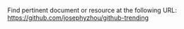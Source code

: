 Find pertinent document or resource at the following URL:
https://github.com/josephyzhou/github-trending

